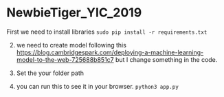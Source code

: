 # NewbieTiger_YIC_2019
First we need to install libraries 
```sudo pip install -r requirements.txt```

2. we need to create model following this https://blog.cambridgespark.com/deploying-a-machine-learning-model-to-the-web-725688b851c7 but I change something in the code. 

3. Set the your folder path

4. you can run this to see it in your browser.
```python3 app.py```

